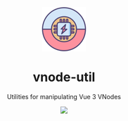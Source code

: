 <div align="center">
  <img src="./public/logo.svg" wigth='100px' height='100px' />
</div>

<h1 align="center">
  vnode-util
</h1>

<p align="center">
Utilities for manipulating Vue 3 VNodes
<p>

<p align="center">
  <a href="https://www.npmjs.com/package/vnode-util"><img src="https://img.shields.io/npm/v/vnode-util?color=43B36B&label="></a>
<p>
